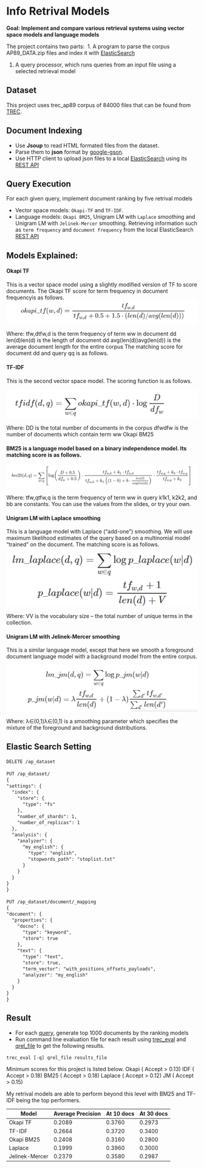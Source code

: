 # Info Retrival Models

__Goal: Implement and compare various retrieval systems using vector space models and language models__

The project contains two parts:
  1. A program to parse the corpus AP89_DATA.zip files and index it with [ElasticSearch](https://www.elastic.co/products/elasticsearch) 
  1. A query processor, which runs queries from an input file using a selected retrieval model

## Dataset
This project uses trec_ap89 corpus of 84000 files that can be found from [TREC](http://trec.nist.gov/data.html).

## Document Indexing
 * Use **Jsoup** to read HTML formated files from the dataset.
 * Parse them to **json** format by [google-gson](https://github.com/google/gson).
 * Use HTTP client to upload json files to a local [ElasticSearch](https://www.elastic.co/products/elasticsearch) using its [REST API](https://www.elastic.co/guide/en/elasticsearch/reference/5.2/docs.html)
  
## Query Execution
For each given query, implement document ranking by five retrival models
  * Vector space models: `Okapi-TF` and `TF-IDF`.
  * Language models: `Okapi BM25`, Unigram LM with `Laplace` smoothing and Unigram LM with `Jelinek-Mercer` smoothing.
Retrieving information such as `term frequency` and `document frequency` from the local ElasticSearch [REST API](https://www.elastic.co/guide/en/elasticsearch/reference/5.2/docs.html)

## Models Explained: 
#### Okapi TF
This is a vector space model using a slightly modified version of TF to score documents. The Okapi TF score for term frequency in document frequencyis as follows.
![image_Okapi](image/equation/okapi.png)

Where:
tfw,dtfw,d is the term frequency of term ww in document dd
len(d)len(d) is the length of document dd
avg(len(d))avg(len(d)) is the average document length for the entire corpus
The matching score for document dd and query qq is as follows.

#### TF-IDF
This is the second vector space model. The scoring function is as follows.

![image_tf](image/equation/tfidf.png)

Where:
DD is the total number of documents in the corpus
dfwdfw is the number of documents which contain term ww
Okapi BM25

#### BM25 is a language model based on a binary independence model. Its matching score is as follows.

![image_bm25](image/equation/bm25.png)

Where:
tfw,qtfw,q is the term frequency of term ww in query 
k1k1, k2k2, and bb are constants. You can use the values from the slides, or try your own.

#### Unigram LM with Laplace smoothing
This is a language model with Laplace (“add-one”) smoothing. We will use maximum likelihood estimates of the query based on a multinomial model “trained” on the document. The matching score is as follows.

![image_laplace](image/equation/laplace.png)

Where:
VV is the vocabulary size – the total number of unique terms in the collection.


#### Unigram LM with Jelinek-Mercer smoothing
This is a similar language model, except that here we smooth a foreground document language model with a background model from the entire corpus.

![image_LM](image/equation/jm.png)

Where:
λ∈(0,1)λ∈(0,1) is a smoothing parameter which specifies the mixture of the foreground and background distributions.

## Elastic Search Setting 
  ```
DELETE /ap_dataset

PUT /ap_dataset/
{
  "settings": {
    "index": {
      "store": {
        "type": "fs"
      },
      "number_of_shards": 1,
      "number_of_replicas": 1
    },
    "analysis": {
      "analyzer": {
        "my_english": { 
          "type": "english",
          "stopwords_path": "stoplist.txt" 
        }
      }
    }
  }
}

PUT /ap_dataset/document/_mapping
{
  "document": {
    "properties": {
      "docno": {
        "type": "keyword",
        "store": true
      },
      "text": {
        "type": "text",
        "store": true,
        "term_vector": "with_positions_offsets_payloads",
        "analyzer": "my_english"
      }
    }
  }
}
  ```



## Result
 * For each [query](query.txt.txt), generate top 1000 documents by the ranking models
 * Run command line evaluation file for each result using [trec_eval](trec_eval.txt) and [qrel_file](qrels.adhoc.51-100.AP89.txt) to get the following results.
  ```
  trec_eval [-q] qrel_file results_file
  ```

Minimum scores for this project is listed below. 
Okapi ( Accept > 0.13) 
IDF ( Accept > 0.18) 
BM25 ( Accept > 0.18) 
Laplace ( Accept > 0.12) 
JM ( Accept > 0.15)
 
My retrival models are able to perform beyond this level with BM25 and TF-IDF being the top performers.

|Model          |Average Precision|At 10 docs|At 30 docs|
| ------------- | --------------- |----------|----------|
| Okapi TF      | 0.2089          | 0.3760   | 0.2973   |
| TF-IDF        | 0.2664          | 0.3720   | 0.3400   |
| Okapi BM25    | 0.2408          | 0.3160   | 0.2800   |
| Laplace       | 0.1999          | 0.3960   | 0.3000   |
| Jelinek-Mercer| 0.2379          | 0.3580   | 0.2987   |



  
